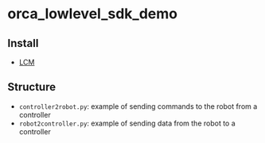 # orca_lowlevel_sdk_demo

## Install

- [LCM](https://lcm-proj.github.io/lcm/content/install-instructions.html)

## Structure
- `controller2robot.py`: example of sending commands to the robot from a controller
- `robot2controller.py`: example of sending data from the robot to a controller